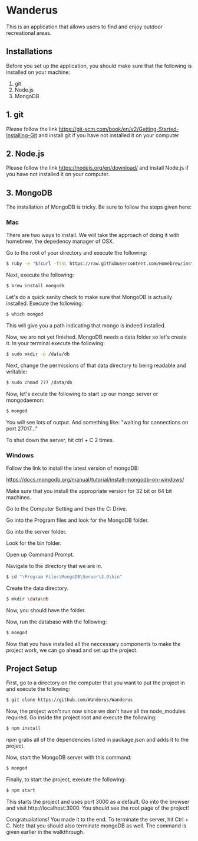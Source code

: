 # Wanderus

This is an application that allows users to find and enjoy outdoor recreational areas.

## Installations

Before you set up the application, you should make sure that the following is installed on your machine:

1. git
2. Node.js
3. MongoDB

## 1. git

Please follow the link <https://git-scm.com/book/en/v2/Getting-Started-Installing-Git>
and install git if you have not installed it on your computer

## 2. Node.js

Please follow the link <https://nodejs.org/en/download/>
and install Node.js if you have not installed it on your computer.

## 3. MongoDB

The installation of MongoDB is tricky. Be sure to follow the steps given here:

### Mac

There are two ways to install. We will take the approach of doing it with homebrew, the depedency manager
of OSX.

Go to the root of your directory and execute the following:

```bash
$ ruby -e "$(curl -fsSL https://raw.githubusercontent.com/Homebrew/install/master/install)"
```

Next, execute the following:

```bash
$ brew install mongodb
```

Let's do a quick sanity check to make sure that MongoDB is actually installed. Execute the following:

```bash
$ which mongod                                                                     
```

This will give you a path indicating that mongo is indeed installed.

Now, we are not yet finished. MongoDB needs a data folder so let's create it. In your terminal execute the following:

```bash
$ sudo mkdir -p /data/db
```

Next, change the permissions of that data directory to being readable and writable:

```bash
$ sudo chmod 777 /data/db
```

Now, let's excute the following to start up our mongo server or mongodaemon:

```bash
$ mongod
```

You will see lots of output. And something like: "waiting for connections on port 27017..."

To shut down the server, hit ctrl + C 2 times.

### Windows

Follow the link to install the latest version of mongoDB:

<https://docs.mongodb.org/manual/tutorial/install-mongodb-on-windows/>

Make sure that you install the appropriate version for 32 bit or 64 bit machines.

Go to the Computer Setting and then the C: Drive.

Go into the Program files and look for the MongoDB folder.

Go into the server folder.

Look for the bin folder.

Open up Command Prompt.

Navigate to the directory that we are in.

```bash
$ cd "\Program Files\MongoDB\Server\3.0\bin"
```

Create the data directory.

```bash
$ mkdir \data\db
```

Now, you should have the folder.

Now, run the database with the following:

```bash
$ mongod
```

Now that you have installed all the neccessary components to make the project work, we can go ahead and set up the project.

## Project Setup

First, go to a directory on the computer that you want to put the project in and execute the following:

```bash
$ git clone https://github.com/Wanderus/Wanderus
```
Now, the project won't run now since we don't have all the node_modules required. Go inside the project root and execute the following:

```bash
$ npm install
```
npm grabs all of the dependencies listed in package.json and adds it to the project.

Now, start the MongoDB server with this command:

```bash
$ mongod
```

Finally, to start the project, execute the following:

```bash
$ npm start
```

This starts the project and uses port 3000 as a default. Go into the browser and visit http://localhost:3000. You should see the root page of the project!

Congratualations! You made it to the end. To terminate the server, hit Ctrl + C. Note that you should also terminate mongoDB as well. The command is given earlier in the walkthrough.

